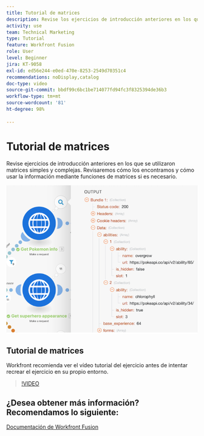 ```yaml
---
title: Tutorial de matrices
description: Revise los ejercicios de introducción anteriores en los que se utilizaron matrices simples y complejas en  [!DNL Adobe Workfront Fusion].
activity: use
team: Technical Marketing
type: Tutorial
feature: Workfront Fusion
role: User
level: Beginner
jira: KT-9058
exl-id: ed56e244-e0ed-470e-8253-2549d70351c4
recommendations: noDisplay,catalog
doc-type: video
source-git-commit: bbdf99c6bc1be714077fd94fc3f8325394de36b3
workflow-type: tm+mt
source-wordcount: '81'
ht-degree: 98%

---
```


# Tutorial de matrices

Revise ejercicios de introducción anteriores en los que se utilizaron matrices simples y complejas. Revisaremos cómo los encontramos y cómo usar la información mediante funciones de matrices si es necesario.

![Una imagen de un escenario de Fusion](assets/final-functional-bits-and-bobs-1.png)

## Tutorial de matrices

Workfront recomienda ver el vídeo tutorial del ejercicio antes de intentar recrear el ejercicio en su propio entorno.

>[!VIDEO](https://video.tv.adobe.com/v/335299/?quality=12&learn=on&enablevpops=1)


## ¿Desea obtener más información? Recomendamos lo siguiente:

[Documentación de Workfront Fusion](https://experienceleague.adobe.com/en/docs/workfront-fusion/using/get-started-with-fusion/understand-workfront-fusion/workfront-fusion-overview)
